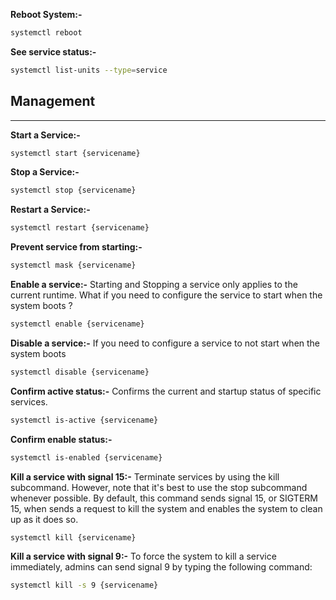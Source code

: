 **Reboot System:-** 

```bash
systemctl reboot
```

**See service status:-**

```bash
systemctl list-units --type=service
```

## Management

---

**Start a Service:-**

```bash
systemctl start {servicename}
```

**Stop a Service:-**

```bash
systemctl stop {servicename}
```

**Restart a Service:-**

```bash
systemctl restart {servicename}
```

**Prevent service from starting:-**

```bash
systemctl mask {servicename}
```

**Enable a service:-**
Starting and Stopping a service only applies to the current runtime. What if you need to configure the service to start when the system boots ?

```bash
systemctl enable {servicename}
```

**Disable a service:-**
If you need to configure a service to not start when the system boots

```bash
systemctl disable {servicename}
```

**Confirm active status:-**
Confirms the current and startup status of specific services.

```bash
systemctl is-active {servicename}
```

**Confirm enable status:-**

```bash
systemctl is-enabled {servicename}
```

**Kill a service with signal 15:-**
Terminate services by using the kill subcommand. However, note that it's best to use the stop subcommand whenever possible. By default, this command sends signal 15, or SIGTERM 15, when sends a request to kill the system and enables the system to clean up as it does so.

```bash
systemctl kill {servicename}
```

**Kill a service with signal 9:-**
To force the system to kill a service immediately, admins can send signal 9 by typing the following command:

```bash
systemctl kill -s 9 {servicename}
```
